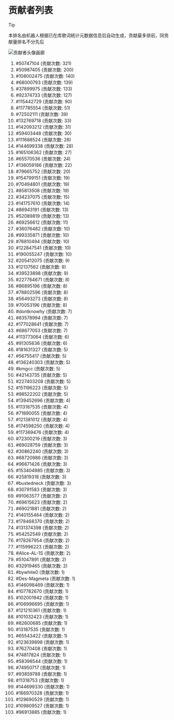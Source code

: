# 贡献者列表

> [!TIP]
> 本排名由机器人根据已在库歌词统计元数据信息后自动生成，贡献最多排前，同贡献量排名不分先后

![贡献者头像画廊](./CONTRIBUTORS.svg)

1. #50747104 (贡献次数: 321)
2. #50987405 (贡献次数: 200)
3. #108002475 (贡献次数: 140)
4. #68000793 (贡献次数: 139)
5. #37899975 (贡献次数: 133)
6. #92374733 (贡献次数: 127)
7. #115442729 (贡献次数: 90)
8. #117785554 (贡献次数: 51)
9. #72502111 (贡献次数: 39)
10. #132769718 (贡献次数: 33)
11. #142093212 (贡献次数: 31)
12. #59403448 (贡献次数: 30)
13. #111688524 (贡献次数: 28)
14. #144699338 (贡献次数: 28)
15. #165106362 (贡献次数: 27)
16. #65570536 (贡献次数: 24)
17. #136059186 (贡献次数: 22)
18. #79665752 (贡献次数: 20)
19. #154799151 (贡献次数: 19)
20. #70494801 (贡献次数: 19)
21. #85813508 (贡献次数: 19)
22. #34237075 (贡献次数: 15)
23. #141757610 (贡献次数: 14)
24. #86943191 (贡献次数: 13)
25. #52089819 (贡献次数: 13)
26. #69256612 (贡献次数: 11)
27. #36076482 (贡献次数: 10)
28. #99335871 (贡献次数: 10)
29. #76810494 (贡献次数: 10)
30. #122847541 (贡献次数: 10)
31. #190055247 (贡献次数: 10)
32. #205412075 (贡献次数: 9)
33. #12137562 (贡献次数: 9)
34. #39523898 (贡献次数: 9)
35. #227764671 (贡献次数: 8)
36. #86895196 (贡献次数: 8)
37. #78802596 (贡献次数: 8)
38. #56493273 (贡献次数: 8)
39. #70053196 (贡献次数: 8)
40. #dontknowhy (贡献次数: 7)
41. #83578994 (贡献次数: 7)
42. #177028641 (贡献次数: 7)
43. #68677053 (贡献次数: 7)
44. #113773064 (贡献次数: 6)
45. #91305636 (贡献次数: 6)
46. #181631327 (贡献次数: 5)
47. #56755417 (贡献次数: 5)
48. #136240303 (贡献次数: 5)
49. #kmgcc (贡献次数: 5)
50. #42143735 (贡献次数: 5)
51. #227403208 (贡献次数: 5)
52. #151196223 (贡献次数: 5)
53. #98522202 (贡献次数: 5)
54. #139452696 (贡献次数: 4)
55. #113187535 (贡献次数: 4)
56. #71890055 (贡献次数: 4)
57. #121381012 (贡献次数: 4)
58. #174598250 (贡献次数: 4)
59. #117369476 (贡献次数: 4)
60. #72300219 (贡献次数: 3)
61. #69028759 (贡献次数: 3)
62. #30862240 (贡献次数: 3)
63. #68720986 (贡献次数: 3)
64. #96671426 (贡献次数: 3)
65. #153404985 (贡献次数: 3)
66. #25819318 (贡献次数: 3)
67. #bustedneck (贡献次数: 3)
68. #30791583 (贡献次数: 3)
69. #91063577 (贡献次数: 2)
70. #69615623 (贡献次数: 2)
71. #69021881 (贡献次数: 2)
72. #140155464 (贡献次数: 2)
73. #178468370 (贡献次数: 2)
74. #131374398 (贡献次数: 2)
75. #54252549 (贡献次数: 2)
76. #178267954 (贡献次数: 2)
77. #115996223 (贡献次数: 2)
78. #Alice-AL-1S (贡献次数: 2)
79. #51047891 (贡献次数: 2)
80. #32919465 (贡献次数: 2)
81. #bywhite0 (贡献次数: 1)
82. #Des-Magmeta (贡献次数: 1)
83. #146098469 (贡献次数: 1)
84. #107782670 (贡献次数: 1)
85. #102001942 (贡献次数: 1)
86. #106996695 (贡献次数: 1)
87. #121210361 (贡献次数: 1)
88. #101032423 (贡献次数: 1)
89. #82600685 (贡献次数: 1)
90. #13187535 (贡献次数: 1)
91. #65543422 (贡献次数: 1)
92. #123639898 (贡献次数: 1)
93. #76270408 (贡献次数: 1)
94. #74817824 (贡献次数: 1)
95. #58398544 (贡献次数: 1)
96. #74950717 (贡献次数: 1)
97. #93859788 (贡献次数: 1)
98. #11318753 (贡献次数: 1)
99. #144699330 (贡献次数: 1)
100. #166970328 (贡献次数: 1)
101. #129690529 (贡献次数: 1)
102. #109809527 (贡献次数: 1)
103. #96913885 (贡献次数: 1)

